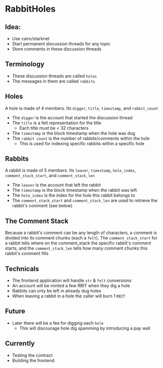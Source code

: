 # RabbitHoles

## Idea:
- Use cairo/starknet
- Start permanent discussion threads for any topic
- Store comments in these discussion threads

## Terminology
- These discussion threads are called `holes`
- The messages in them are called `rabbits`

## Holes
A hole is made of 4 members. Its `digger`, `title`, `timestamp`, and `rabbit_count`
- The `digger` is the account that started the discussion thread
- The `title` is a felt representation for the title
  - Each title must be < 32 characters
- The `timestamp` is the block timestamp when the hole was dug
- The `rabbit count` is the number of rabbits/comments within the hole
  - This is used for indexing specific rabbits within a specific hole 

## Rabbits
A rabbit is made of 5 members. Its `leaver`, `timestamp`, `hole_index`, `comment_stack_start`, and `comment_stack_len`
- The `leaver` is the account that left the rabbit
- The `timestamp` is the block timestamp when the rabbit was left
- The `hole_index` is the index for the hole this rabbit belongs to
- The `comment_stack_start` and `comment_stack_len` are used to retrieve the rabbit's comment (see below)

## The Comment Stack
Because a rabbit's comment can be any length of characters, a comment is divided into its comment chunks (each a `felt`). The `comment_stack_start` for a rabbit tells where on the comment_stack the specific rabbit's comment starts, and the `comment_stack_len` tells how many comment chunks this rabbit's comment fills

## Technicals
- The frontend application will handle `str` & `felt` conversions
- An account will be minted a few RBIT when they dig a hole
- Rabbits can only be left in already dug holes
- When leaving a rabbit in a hole the caller will burn 1 `RBIT`

## Future
- Later there will be a fee for digging each `hole`
  - This will discourage hole dig spamming by introducing a pay wall

## Currently
- Testing the contract
- Building the frontend 
